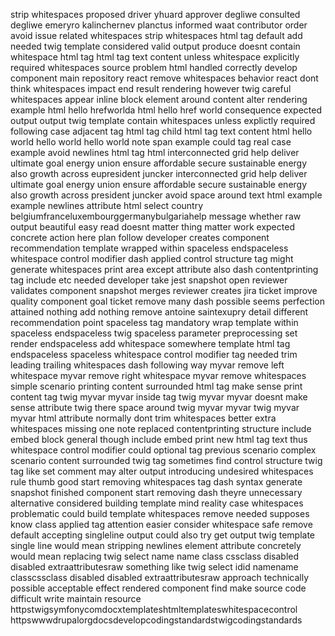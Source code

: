 strip whitespaces proposed driver yhuard approver degliwe consulted degliwe emeryro kalinchernev planctus informed waat contributor order avoid issue related whitespaces strip whitespaces html tag default add needed twig template considered valid output produce doesnt contain whitespace html tag html tag text content unless whitespace explicitly required whitespaces source problem html handled correctly develop component main repository react remove whitespaces behavior react dont think whitespaces impact end result rendering however twig careful whitespaces appear inline block element around content alter rendering example html hello hrefworlda html hello href world consequence expected output output twig template contain whitespaces unless explictly required following case adjacent tag html tag child html tag text content html hello world hello world hello world note span example could tag real case example avoid newlines html tag html interconnected grid help deliver ultimate goal energy union ensure affordable secure sustainable energy also growth across eupresident juncker interconnected grid help deliver ultimate goal energy union ensure affordable secure sustainable energy also growth across president juncker avoid space around text html example example newlines attribute html select country belgiumfranceluxembourggermanybulgariahelp message whether raw output beautiful easy read doesnt matter thing matter work expected concrete action here plan follow developer creates component recommendation template wrapped within spaceless endspaceless whitespace control modifier dash applied control structure tag might generate whitespaces print area except attribute also dash contentprinting tag include etc needed developer take jest snapshot open reviewer validates component snapshot merges reviewer creates jira ticket improve quality component goal ticket remove many dash possible seems perfection attained nothing add nothing remove antoine saintexupry detail different recommendation point spaceless tag mandatory wrap template within spaceless endspaceless twig spaceless parameter preprocessing set render endspaceless add whitespace somewhere template html tag endspaceless spaceless whitespace control modifier tag needed trim leading trailing whitespaces dash following way myvar remove left whitespace myvar remove right whitespace myvar remove whitespaces simple scenario printing content surrounded html tag make sense print content tag twig myvar myvar inside tag twig myvar myvar doesnt make sense attribute twig there space around twig myvar myvar twig myvar myvar html attribute normally dont trim whitespaces better extra whitespaces missing one note replaced contentprinting structure include embed block general though include embed print new html tag text thus whitespace control modifier could optional tag previous scenario complex scenario content surrounded twig tag sometimes find control structure twig tag like set comment may alter output introducing undesired whitespaces rule thumb good start removing whitespaces tag dash syntax generate snapshot finished component start removing dash theyre unnecessary alternative considered building template mind reality case whitespaces problematic could build template whitespaces remove needed supposes know class applied tag attention easier consider whitespace safe remove default accepting singleline output could also try get output twig template single line would mean stripping newlines element attribute concretely would mean replacing twig select name name class cssclass disabled disabled extraattributesraw something like twig select idid namename classcssclass disabled disabled extraattributesraw approach technically possible acceptable effect rendered component find make source code difficult write maintain resource httpstwigsymfonycomdocxtemplateshtmltemplateswhitespacecontrol httpswwwdrupalorgdocsdevelopcodingstandardstwigcodingstandards